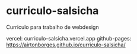 # curriculo-salsicha
Curriculo para trabalho de webdesign

vercel: curriculo-salsicha.vercel.app
github-pages: https://airtonborges.github.io/curriculo-salsicha/
